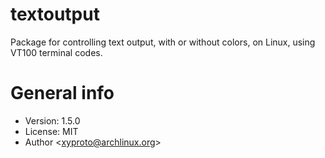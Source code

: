 # textoutput

Package for controlling text output, with or without colors, on Linux, using VT100 terminal codes.

# General info

* Version: 1.5.0
* License: MIT
* Author &lt;xyproto@archlinux.org&gt;
